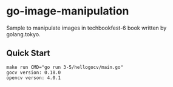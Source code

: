 # go-image-manipulation

Sample to manipulate images in techbookfest-6 book written by golang.tokyo.

## Quick Start

```
make run CMD="go run 3-5/hellogocv/main.go"
gocv version: 0.18.0
opencv verson: 4.0.1
```
